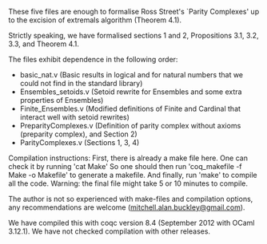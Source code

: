 

These five files are enough to formalise Ross Street's `Parity Complexes' up to the excision of extremals algorithm (Theorem 4.1).

Strictly speaking, we have formalised sections 1 and 2, Propositions 3.1, 3.2, 3.3, and Theorem 4.1.

The files exhibit dependence in the following order:
 - basic_nat.v 
    (Basic results in logical and for natural numbers that we could not find in the standard library)
 - Ensembles_setoids.v 
    (Setoid rewrite for Ensembles and some extra properties of Ensembles)
 - Finite_Ensembles.v 
    (Modified definitions of Finite and Cardinal that interact well with setoid rewrites) 
 - PreparityComplexes.v 
    (Definition of parity complex without axioms (preparity complex), and Section 2)
 - ParityComplexes.v 
    (Sections 1, 3, 4)

Compilation instructions:
 First, there is already a make file here. One can check it by running 'cat Make'
 So one should then run 'coq_makefile -f Make -o Makefile' to generate a makefile.
 And finally, run 'make' to compile all the code. Warning: the final file might take 5 or 10 minutes to compile.

 The author is not so experienced with make-files and compilation options, any recommendations are welcome (mitchell.alan.buckley@gmail.com).
 
 We have compiled this with coqc version 8.4 (September 2012 with OCaml 3.12.1). We have not checked compilation with other releases.